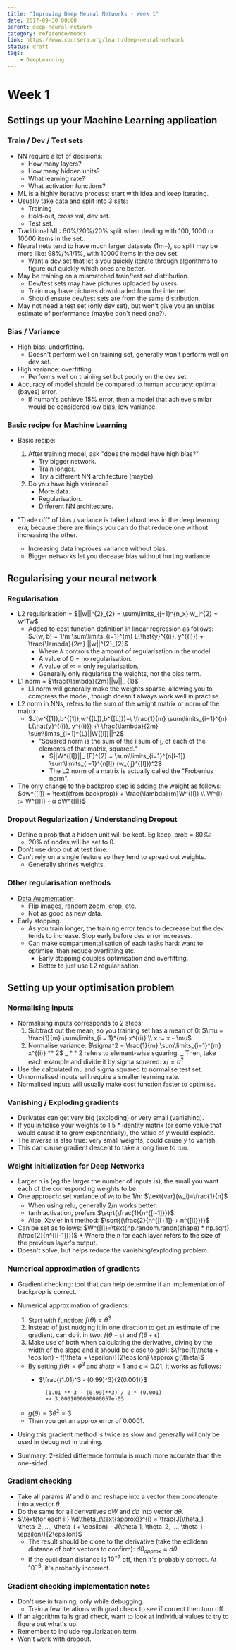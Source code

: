 ```yaml
---
title: "Improving Deep Neural Networks - Week 1"
date: 2017-09-30 00:00
parent: deep-neural-network
category: reference/moocs
link: https://www.coursera.org/learn/deep-neural-network
status: draft
tags:
    - DeepLearning
---
```


# Week 1

## Settings up your Machine Learning application

### Train / Dev / Test sets

* NN require a lot of decisions:
    * How many layers?
    * How many hidden units?
    * What learning rate?
    * What activation functions?
* ML is a highly iterative process: start with idea and keep iterating.
* Usually take data and split into 3 sets:
    * Training
    * Hold-out, cross val, dev set.
    * Test set.
* Traditional ML: 60%/20%/20% split when dealing with 100, 1000 or 10000 items in the set..
* Neural nets tend to have much larger datasets (1m+), so split may be more like: 98%/%1/1%, with 10000 items in the dev set.
    * Want a dev set that let's you quickly iterate through algorithms to figure out quickly which ones are better.
* May be training on a mismatched train/test set distribution.
    * Dev/test sets may have pictures uploaded by users.
    * Train may have pictures downloaded from the internet.
    * Should ensure dev/test sets are from the same distribution.
* May not need a test set (only dev set), but won't give you an unbias estimate of performance (maybe don't need one?).

### Bias / Variance

* High bias: underfitting.
    * Doesn't perform well on training set, generally won't perform well on dev set.
* High variance: overfitting.
    * Performs well on training set but poorly on the dev set.
* Accuracy of model should be compared to human accuracy: optimal (bayes) error.
    * If human's achieve 15% error, then a model that achieve similar would be considered low bias, low variance.

### Basic recipe for Machine Learning

* Basic recipe:

    1. After training model, ask "does the model have high bias?"
        * Try bigger network.
        * Train longer.
        * Try a different NN architecture (maybe).
    2. Do you have high variance?
        * More data.
        * Regularisation.
        * Different NN architecture.
* "Trade off" of bias / variance is talked about less in the deep learning era, because there are things you can do that reduce one without increasing the other.
    * Increasing data improves variance without bias.
    * Bigger networks let you decease bias without hurting variance.

## Regularising your neural network

### Regularisation

* L2 regularisation = $||w||^{2}_{2} = \sum\limits_{j=1}^{n_x} w_j^{2} = w^Tw$
	* Added to cost function definition in linear regression as follows: $J(w, b) = 1/m \sum\limits_{i=1}^{m} L(\hat{y}^{(i)}, y^{(i)}) + \frac{\lambda}{2m} ||w||^{2}_{2}$
		* Where $\lambda$ controls the amount of regularisation in the model.
		* A value of 0 = no regularisation.
		* A value of ∞ = only regularisation.
		* Generally only regularise the weights, not the bias term.
* L1 norm = $\frac{\lambda}{2m}||w||_ {1}$
    * L1 norm will generally make the weights sparse, allowing you to compress the model, though doesn't always work well in practise.
* L2 norm in NNs, refers to the sum of the weight matrix or norm of the matrix:
    * $J(w^{[1]},b^{[1]},w^{[L]},b^{[L]})=\
  \frac{1}{m} \sum\limits_{i=1}^{n} L(\hat{y}^{(i)}, y^{(i)}) +\
  \frac{\lambda}{2m} \sum\limits_{l=1}^{L}||W{[l]}||^2$
        * "Squared norm is the sum of the i sum of j, of each of the elements of that matrix, squared."
            * $||W^{[l]}||_ {F}^{2} = \sum\limits_{i=1}^{n[l-1]} \sum\limits_{i=1}^{n[l]} (w_{ij}^{[l]})^2$
            * The L2 norm of a matrix is actually called the "Frobenius norm".
* The only change to the backprop step is adding the weight as follows:
    $dw^{[l]} = \text{(from backprop)} + \frac{\lambda}{m}W^{[l]} \\ W^{l} := W^{[l]} - α dW^{[l]}$

### Dropout Regularization / Understanding Dropout

* Define a prob that a hidden unit will be kept. Eg keep_prob = 80%:
    * 20% of nodes will be set to 0.
* Don't use drop out at test time.
* Can't rely on a single feature so they tend to spread out weights.
    * Generally shrinks weights.

### Other regularisation methods

* [Data Augmentation](../../../../../../permanent/data-augmentation.md)
    * Flip images, random zoom, crop, etc.
    * Not as good as new data.
* Early stopping.
    * As you train longer, the training error tends to decrease but the dev tends to increase. Stop early before dev error increases.
    * Can make compartmentalisation of each tasks hard: want to optimise, then reduce overfitting etc.
        * Early stopping couples optimisation and overfitting.
        * Better to just use L2 regularisation.

## Setting up your optimisation problem

### Normalising inputs

* Normalising inputs corresponds to 2 steps:
    1. Subtract out the mean, so you training set has a mean of 0:
       $\mu = \frac{1}{m} \sum\limits_{i = 1}^{m} x^{(i)} \\ x := x - \mu$
    2. Normalise variance:
       $\sigma^2 = \frac{1}{m} \sum\limits_{i=1}^{m} x^{(i)} ** 2$
       _ $** 2$ refers to element-wise squaring.
       _ Then, take each example and divide it by sigma squared: $x /= \sigma^2$
* Use the calculated mu and sigma squared to normalise test set.
* Unnormalised inputs will require a smaller learning rate.
* Normalised inputs will usually make cost function faster to optimise.

### Vanishing / Exploding gradients

* Derivates can get very big (exploding) or very small (vanishing).
* If you initialise your weights to 1.5 \* identity matrix (or some value that would cause it to grow exponentially), the value of $\hat{y}$ would explode.
* The inverse is also true: very small weights, could cause $\hat{y}$ to vanish.
* This can cause gradient descent to take a long time to run.

### Weight initialization for Deep Networks

* Larger n is (eg the larger the number of inputs is), the small you want each of the corresponding weights to be.
* One approach: set variance of $w_i$ to be 1/n: $\text{var}(w_i)=\frac{1}{n}$
    * When using relu, generally 2/n works better.
    * tanh activation, prefers $\sqrt{\frac{1}{n^{[l-1]}}}$.
    * Also, Xavier init method: $\sqrt{(\frac{2}{n^{[l+1]} + n^{[l]}})}$
* Can be set as follows:
    $W^{[l]}=\text{np.random.randn(shape) * np.sqrt}(\frac{2}{n^{[l-1]}})$ \* Where the n for each layer refers to the size of the previous layer's output.
* Doesn't solve, but helps reduce the vanishing/exploding problem.

### Numerical approximation of gradients

* Gradient checking: tool that can help determine if an implementation of backprop is correct.
* Numerical approximation of gradients:

    1. Start with function: $f(\theta)=\theta^3$
    2. Instead of just nudging it in one direction to get an estimate of the gradient, can do it in two: $f(\theta + \epsilon)$ and $f(\theta + \epsilon)$
    3. Make use of both when calculating the derivative, diving by the width of the slope and it should be close to $g(\theta)$: $\frac{f(\theta + \epsilon) - f(\theta + \epsilon)}{2\epsilon} \approx g(\theta)$

    * By setting $f(\theta)=\theta^3$ and $theta=1$ and $\epsilon=0.01$, it works as follows:
		* $\frac{(1.01)^3 - (0.99)^3}{2(0.001)}$

				(1.01 ** 3 - (0.99)**3) / 2 * (0.001)
				>> 3.0001000000000057e-05

    * $g(\theta)=3\theta^2=3$
    * Then you get an approx error of 0.0001.
* Using this gradient method is twice as slow and generally will only be used in debug not in training.
* Summary: 2-sided difference formula is much more accurate than the one-sided.

### Gradient checking

* Take all params $W$ and $b$ and reshape into a vector then concatenate into a vector $\theta$.
* Do the same for all derivatives $dW$ and $db$ into vector $d\theta$.
* $\text{for each i:} \\d\theta_{\text{approx}}^{i} = \frac{J(\theta_1, \theta_2, ..., \theta_i + \epsilon) - J(\theta_1, \theta_2, ..., \theta_i - \epsilon)}{2\epsilon}$
    * The result should be close to the derivative (take the eclidean distance of both vectors to confirm): $d\theta_{approx} \approx d\theta$
    * If the euclidean distance is $10^{-7}$ off, then it's probably correct. At $10^{-3}$, it's probably incorrect.

### Gradient checking implementation notes

* Don't use in training, only while debugging.
    * Train a few iterations with grad check to see if correct then turn off.
* If an algorithm fails grad check, want to look at individual values to try to figure out what's up.
* Remember to include regularization term.
* Won't work with dropout.
